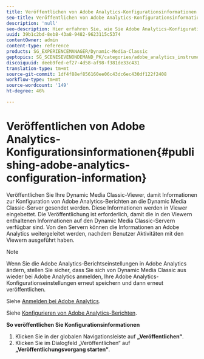 ```yaml
---
title: Veröffentlichen von Adobe Analytics-Konfigurationsinformationen
seo-title: Veröffentlichen von Adobe Analytics-Konfigurationsinformationen
description: 'null'
seo-description: Hier erfahren Sie, wie Sie Adobe Analytics-Konfigurationsinformationen veröffentlichen.
uuid: 39b1c2bd-8eb8-43a8-9482-9623115c5374
contentOwner: admin
content-type: reference
products: SG_EXPERIENCEMANAGER/Dynamic-Media-Classic
geptopics: SG_SCENESEVENONDEMAND_PK/categories/adobe_analytics_instrumentation_kit
discoiquuid: deeb9fed-ef27-4d58-af98-f381de33c431
translation-type: tm+mt
source-git-commit: 1df4f88ef856160ee06c43dc6ec430df122f2408
workflow-type: tm+mt
source-wordcount: '149'
ht-degree: 46%

---
```



# Veröffentlichen von Adobe Analytics-Konfigurationsinformationen{#publishing-adobe-analytics-configuration-information}

Veröffentlichen Sie Ihre Dynamic Media Classic-Viewer, damit Informationen zur Konfiguration von Adobe Analytics-Berichten an die Dynamic Media Classic-Server gesendet werden. Diese Informationen werden in Viewer eingebettet. Die Veröffentlichung ist erforderlich, damit die in den Viewern enthaltenen Informationen auf den Dynamic Media Classic-Servern verfügbar sind. Von den Servern können die Informationen an Adobe Analytics weitergeleitet werden, nachdem Benutzer Aktivitäten mit den Viewern ausgeführt haben.

>[!NOTE]
>
>Wenn Sie die Adobe Analytics-Berichtseinstellungen in Adobe Analytics ändern, stellen Sie sicher, dass Sie sich von Dynamic Media Classic aus wieder bei Adobe Analytics anmelden, Ihre Adobe Analytics-Konfigurationseinstellungen erneut speichern und dann erneut veröffentlichen.

Siehe [Anmelden bei Adobe Analytics](log-analytics.md#log_in_to_adobe_analytics).

Siehe [Konfigurieren von Adobe Analytics-Berichten](configuring-analytics-reports.md#configuring_adobe_analytics_reports).

**So veröffentlichen Sie Konfigurationsinformationen**

1. Klicken Sie in der globalen Navigationsleiste auf **„Veröffentlichen“**.
1. Klicken Sie im Dialogfeld „Veröffentlichen“ auf **„Veröffentlichungsvorgang starten“**.

